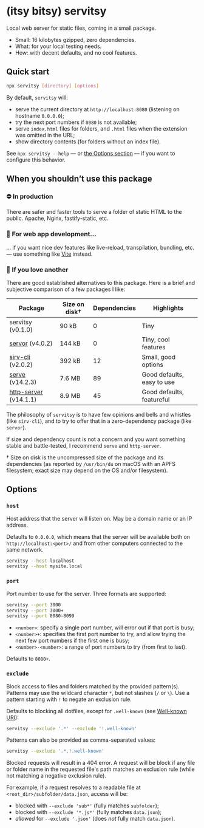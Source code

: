 # (itsy bitsy) servitsy

Local web server for static files, coming in a small package.

- Small: 16 kilobytes gzipped, zero dependencies.
- What: for your local testing needs.
- How: with decent defaults, and no cool features.

## Quick start

```sh
npx servitsy [directory] [options]
```

By default, `servitsy` will:

- serve the current directory at `http://localhost:8080` (listening on hostname `0.0.0.0`);
- try the next port numbers if `8080` is not available;
- serve `index.html` files for folders, and `.html` files when the extension was omitted in the URL;
- show directory contents (for folders without an index file).

See `npx servitsy --help` — or [the Options section](#options) — if you want to configure this behavior.

## When you shouldn’t use this package

### ⛔️ In production

There are safer and faster tools to serve a folder of static HTML to the public. Apache, Nginx, fastify-static, etc.

### 🤔 For web app development…

… if you want nice dev features like live-reload, transpilation, bundling, etc. — use something like [Vite](https://vitejs.dev/) instead.

### 🌈 If you love another

There are good established alternatives to this package. Here is a brief and subjective comparison of a few packages I like:

| Package                 | Size on disk† | Dependencies | Highlights                 |
| ----------------------- | ------------- | ------------ | -------------------------- |
| servitsy (v0.1.0)       | 90 kB         | 0            | Tiny                       |
| [servor] (v4.0.2)       | 144 kB        | 0            | Tiny, cool features        |
| [sirv-cli] (v2.0.2)     | 392 kB        | 12           | Small, good options        |
| [serve] (v14.2.3)       | 7.6 MB        | 89           | Good defaults, easy to use |
| [http-server] (v14.1.1) | 8.9 MB        | 45           | Good defaults, featureful  |

The philosophy of `servitsy` is to have few opinions and bells and whistles (like `sirv-cli`), and to try to offer that in a zero-dependency package (like `servor`).

If size and dependency count is not a concern and you want something stable and battle-tested, I recommend `serve` and `http-server`.

† Size on disk is the uncompressed size of the package and its dependencies (as reported by `/usr/bin/du` on macOS with an APFS filesystem; exact size may depend on the OS and/or filesystem).

[http-server]: https://www.npmjs.com/package/serve
[serve]: https://www.npmjs.com/package/serve
[servor]: https://www.npmjs.com/package/servor
[sirv-cli]: https://www.npmjs.com/package/sirv-cli

## Options

### `host`

Host address that the server will listen on. May be a domain name or an IP address.

Defaults to `0.0.0.0`, which means that the server will be available both on `http://localhost:<port>/` and from other computers connected to the same network.

```sh
servitsy --host localhost
servitsy --host mysite.local
```

### `port`

Port number to use for the server. Three formats are supported:

```sh
servitsy --port 3000
servitsy --port 3000+
servitsy --port 8080-8099
```

- `<number>`: specify a single port number, will error out if that port is busy;
- `<number>+`: specifies the first port number to try, and allow trying the next few port numbers if the first one is busy;
- `<number>-<number>`: a range of port numbers to try (from first to last).

Defaults to `8080+`.

### `exclude`

Block access to files and folders matched by the provided pattern(s). Patterns may use the wildcard character `*`, but not slashes (`/` or `\`). Use a pattern starting with `!` to negate an exclusion rule.

Defaults to blocking all dotfiles, except for `.well-known` (see [Well-known URI](https://en.wikipedia.org/wiki/Well-known_URI)):

```sh
servitsy --exclude '.*' --exclude '!.well-known'
```

Patterns can also be provided as comma-separated values:

```sh
servitsy --exclude '.*,!.well-known'
```

Blocked requests will result in a 404 error. A request will be block if any file or folder name in the requested file's path matches an exclusion rule (while not matching a negative exclusion rule).

For example, if a request resolves to a readable file at `<root_dir>/subfolder/data.json`, access will be:

- blocked with `--exclude 'sub*'` (fully matches `subfolder`);
- blocked with `--exclude '*.js*'` (fully matches `data.json`);
- _allowed_ for `--exclude '.json'` (does _not_ fully match `data.json`).
